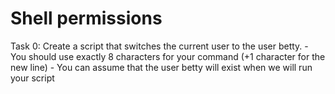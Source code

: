 # Shell permissions

Task 0:
         Create a script that switches the current user to the user betty.
         - You should use exactly 8 characters for your command (+1 character for the new line)
         - You can assume that the user betty will exist when we will run your script

